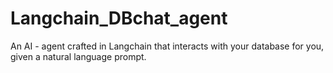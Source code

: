 # Langchain_DBchat_agent
An AI - agent crafted in Langchain that interacts with your database for you, given a natural language prompt.
